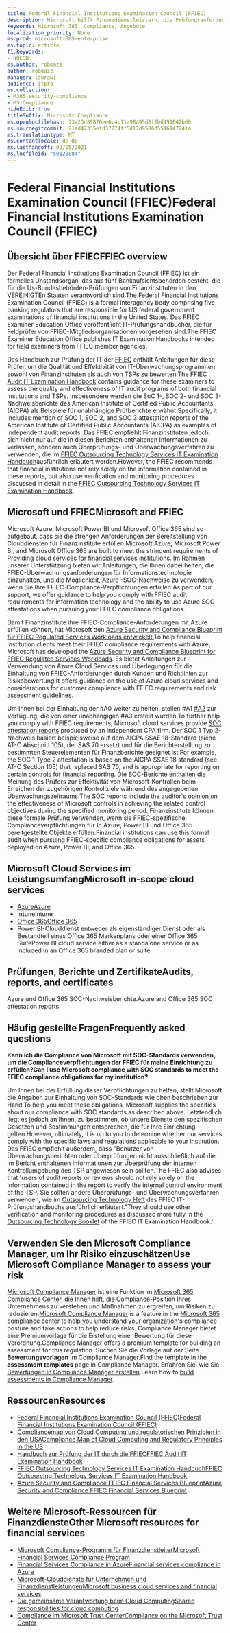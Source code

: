 ```yaml
---
title: Federal Financial Institutions Examination Council (FFIEC)
description: Microsoft hilft Finanzdienstleistern, die Prüfungsanforderungen des Federal Financial Institutions Examination Council (FFIEC) zu erfüllen.
keywords: Microsoft 365, Compliance, Angebote
localization_priority: None
ms.prod: microsoft-365-enterprise
ms.topic: article
f1.keywords:
- NOCSH
ms.author: robmazz
author: robmazz
manager: laurawi
audience: itpro
ms.collection:
- M365-security-compliance
- MS-Compliance
hideEdit: true
titleSuffix: Microsoft Compliance
ms.openlocfilehash: 73a23d89876ee6c4c11a98a95d8f2bd491642b60
ms.sourcegitcommit: 21ed42335efd37774ff5d17d9586d5546147241a
ms.translationtype: MT
ms.contentlocale: de-DE
ms.lasthandoff: 02/05/2021
ms.locfileid: "50120884"
---
```

# <a name="federal-financial-institutions-examination-council-ffiec"></a><span data-ttu-id="9eedd-104">Federal Financial Institutions Examination Council (FFIEC)</span><span class="sxs-lookup"><span data-stu-id="9eedd-104">Federal Financial Institutions Examination Council (FFIEC)</span></span>

## <a name="ffiec-overview"></a><span data-ttu-id="9eedd-105">Übersicht über FFIEC</span><span class="sxs-lookup"><span data-stu-id="9eedd-105">FFIEC overview</span></span>

<span data-ttu-id="9eedd-106">Der Federal Financial Institutions Examination Council (FFIEC) ist ein formelles Unstandsorgan, das aus fünf Bankaufsichtsbehörden besteht, die für die Us-Bundesbehörden-Prüfungen von Finanzinstituten in den VEREINIGTEn Staaten verantwortlich sind.</span><span class="sxs-lookup"><span data-stu-id="9eedd-106">The Federal Financial Institutions Examination Council (FFIEC) is a formal interagency body comprising five banking regulators that are responsible for US federal government examinations of financial institutions in the United States.</span></span> <span data-ttu-id="9eedd-107">Das FFIEC Examiner Education Office veröffentlicht IT-Prüfungshandbücher, die für Feldprüfer von FFIEC-Mitgliedsorganisationen vorgesehen sind.</span><span class="sxs-lookup"><span data-stu-id="9eedd-107">The FFIEC Examiner Education Office publishes IT Examination Handbooks intended for field examiners from FFIEC member agencies.</span></span>

<span data-ttu-id="9eedd-108">Das Handbuch zur Prüfung der IT der [FFIEC](https://ithandbook.ffiec.gov/it-booklets/audit.aspx) enthält Anleitungen für diese Prüfer, um die Qualität und Effektivität von IT-Überwachungsprogrammen sowohl von Finanzinstituten als auch von TSPs zu bewerten.</span><span class="sxs-lookup"><span data-stu-id="9eedd-108">The [FFIEC Audit IT Examination Handbook](https://ithandbook.ffiec.gov/it-booklets/audit.aspx) contains guidance for these examiners to assess the quality and effectiveness of IT audit programs of both financial institutions and TSPs.</span></span> <span data-ttu-id="9eedd-109">Insbesondere werden die SoC 1-, SOC 2- und SOC 3-Nachweisberichte des American Institute of Certified Public Accountants (AICPA) als Beispiele für unabhängige Prüfberichte erwähnt.</span><span class="sxs-lookup"><span data-stu-id="9eedd-109">Specifically, it includes mention of SOC 1, SOC 2, and SOC 3 attestation reports of the American Institute of Certified Public Accountants (AICPA) as examples of independent audit reports.</span></span> <span data-ttu-id="9eedd-110">Das FFIEC empfiehlt Finanzinstituten jedoch, sich nicht nur auf die in diesen Berichten enthaltenen Informationen zu verlassen, sondern auch Überprüfungs- und Überwachungsverfahren zu verwenden, die im [FFIEC Outsourcing Technology Services IT Examination Handbuch](https://ithandbook.ffiec.gov/it-booklets/outsourcing-technology-services.aspx)ausführlich erläutert werden.</span><span class="sxs-lookup"><span data-stu-id="9eedd-110">However, the FFIEC recommends that financial institutions not rely solely on the information contained in these reports, but also use verification and monitoring procedures discussed in detail in the [FFIEC Outsourcing Technology Services IT Examination Handbook](https://ithandbook.ffiec.gov/it-booklets/outsourcing-technology-services.aspx).</span></span>

## <a name="microsoft-and-ffiec"></a><span data-ttu-id="9eedd-111">Microsoft und FFIEC</span><span class="sxs-lookup"><span data-stu-id="9eedd-111">Microsoft and FFIEC</span></span>

<span data-ttu-id="9eedd-112">Microsoft Azure, Microsoft Power BI und Microsoft Office 365 sind so aufgebaut, dass sie die strengen Anforderungen der Bereitstellung von Clouddiensten für Finanzinstitute erfüllen.</span><span class="sxs-lookup"><span data-stu-id="9eedd-112">Microsoft Azure, Microsoft Power BI, and Microsoft Office 365 are built to meet the stringent requirements of Providing cloud services for financial services institutions.</span></span> <span data-ttu-id="9eedd-113">Im Rahmen unserer Unterstützung bieten wir Anleitungen, die Ihnen dabei helfen, die FFIEC-Überwachungsanforderungen für Informationstechnologie einzuhalten, und die Möglichkeit, Azure -SOC-Nachweise zu verwenden, wenn Sie Ihre FFIEC-Compliance-Verpflichtungen erfüllen.</span><span class="sxs-lookup"><span data-stu-id="9eedd-113">As part of our support, we offer guidance to help you comply with FFIEC audit requirements for information technology and the ability to use Azure SOC attestations when pursuing your FFIEC compliance obligations.</span></span>

<span data-ttu-id="9eedd-114">Damit Finanzinstitute ihre FFIEC-Compliance-Anforderungen mit Azure erfüllen können, hat Microsoft den [Azure Security and Compliance Blueprint für FFIEC Regulated Services Workloads entwickelt.](https://servicetrust.microsoft.com/ViewPage/FFIECBlueprint)</span><span class="sxs-lookup"><span data-stu-id="9eedd-114">To help financial institution clients meet their FFIEC compliance requirements with Azure, Microsoft has developed the [Azure Security and Compliance Blueprint for FFIEC Regulated Services Workloads](https://servicetrust.microsoft.com/ViewPage/FFIECBlueprint).</span></span> <span data-ttu-id="9eedd-115">Es bietet Anleitungen zur Verwendung von Azure Cloud Services und Überlegungen für die Einhaltung von FFIEC-Anforderungen durch Kunden und Richtlinien zur Risikobewertung.</span><span class="sxs-lookup"><span data-stu-id="9eedd-115">It offers guidance on the use of Azure cloud services and considerations for customer compliance with FFIEC requirements and risk assessment guidelines.</span></span>

<span data-ttu-id="9eedd-116">Um Ihnen bei der Einhaltung der #A0 weiter zu helfen, stellen #A1 [#A2](offering-SOC.md) zur Verfügung, die von einer unabhängigen #A3 erstellt wurden.</span><span class="sxs-lookup"><span data-stu-id="9eedd-116">To further help you comply with FFIEC requirements, Microsoft cloud services provide [SOC attestation reports](offering-SOC.md) produced by an independent CPA firm.</span></span> <span data-ttu-id="9eedd-117">Der SOC 1 Typ 2-Nachweis basiert beispielsweise auf dem AICPA SSAE 18-Standard (siehe AT-C Abschnitt 105), der SAS 70 ersetzt und für die Berichterstellung zu bestimmten Steuerelementen für Finanzberichte geeignet ist.</span><span class="sxs-lookup"><span data-stu-id="9eedd-117">For example, the SOC 1 Type 2 attestation is based on the AICPA SSAE 18 standard (see AT-C Section 105) that replaced SAS 70, and is appropriate for reporting on certain controls for financial reporting.</span></span> <span data-ttu-id="9eedd-118">Die SOC-Berichte enthalten die Meinung des Prüfers zur Effektivität von Microsoft-Kontrollen beim Erreichen der zugehörigen Kontrollziele während des angegebenen Überwachungszeitraums.</span><span class="sxs-lookup"><span data-stu-id="9eedd-118">The SOC reports include the auditor's opinion on the effectiveness of Microsoft controls in achieving the related control objectives during the specified monitoring period.</span></span> <span data-ttu-id="9eedd-119">Finanzinstitute können diese formale Prüfung verwenden, wenn sie FFIEC-spezifische Complianceverpflichtungen für In Azure, Power BI und Office 365 bereitgestellte Objekte erfüllen.</span><span class="sxs-lookup"><span data-stu-id="9eedd-119">Financial institutions can use this formal audit when pursuing FFIEC-specific compliance obligations for assets deployed on Azure, Power BI, and Office 365.</span></span>

## <a name="microsoft-in-scope-cloud-services"></a><span data-ttu-id="9eedd-120">Microsoft Cloud Services im Leistungsumfang</span><span class="sxs-lookup"><span data-stu-id="9eedd-120">Microsoft in-scope cloud services</span></span>

- [<span data-ttu-id="9eedd-121">Azure</span><span class="sxs-lookup"><span data-stu-id="9eedd-121">Azure</span></span>](https://aka.ms/AzureCompliance)
- <span data-ttu-id="9eedd-122">Intune</span><span class="sxs-lookup"><span data-stu-id="9eedd-122">Intune</span></span>
- [<span data-ttu-id="9eedd-123">Office 365</span><span class="sxs-lookup"><span data-stu-id="9eedd-123">Office 365</span></span>](https://go.microsoft.com/fwlink/p/?LinkID=2077751)
- <span data-ttu-id="9eedd-124">Power BI-Clouddienst entweder als eigenständiger Dienst oder als Bestandteil eines Office 365 Markenplans oder einer Office 365 Suite</span><span class="sxs-lookup"><span data-stu-id="9eedd-124">Power BI cloud service either as a standalone service or as included in an Office 365 branded plan or suite</span></span>

## <a name="audits-reports-and-certificates"></a><span data-ttu-id="9eedd-125">Prüfungen, Berichte und Zertifikate</span><span class="sxs-lookup"><span data-stu-id="9eedd-125">Audits, reports, and certificates</span></span>

<span data-ttu-id="9eedd-126">Azure und Office 365 SOC-Nachweisberichte.</span><span class="sxs-lookup"><span data-stu-id="9eedd-126">Azure and Office 365 SOC attestation reports.</span></span>

## <a name="frequently-asked-questions"></a><span data-ttu-id="9eedd-127">Häufig gestellte Fragen</span><span class="sxs-lookup"><span data-stu-id="9eedd-127">Frequently asked questions</span></span>

<span data-ttu-id="9eedd-128">**Kann ich die Compliance von Microsoft mit SOC-Standards verwenden, um die Complianceverpflichtungen der FFIEC für meine Einrichtung zu erfüllen?**</span><span class="sxs-lookup"><span data-stu-id="9eedd-128">**Can I use Microsoft compliance with SOC standards to meet the FFIEC compliance obligations for my institution?**</span></span>

<span data-ttu-id="9eedd-129">Um Ihnen bei der Erfüllung dieser Verpflichtungen zu helfen, stellt Microsoft die Angaben zur Einhaltung von SOC-Standards wie oben beschrieben zur Hand.</span><span class="sxs-lookup"><span data-stu-id="9eedd-129">To help you meet these obligations, Microsoft supplies the specifics about our compliance with SOC standards as described above.</span></span> <span data-ttu-id="9eedd-130">Letztendlich liegt es jedoch an Ihnen, zu bestimmen, ob unsere Dienste den spezifischen Gesetzen und Bestimmungen entsprechen, die für Ihre Einrichtung gelten.</span><span class="sxs-lookup"><span data-stu-id="9eedd-130">However, ultimately, it is up to you to determine whether our services comply with the specific laws and regulations applicable to your institution.</span></span> <span data-ttu-id="9eedd-131">Das FFIEC empfiehlt außerdem, dass "Benutzer von Überwachungsberichten oder Überprüfungen nicht ausschließlich auf die im Bericht enthaltenen Informationen zur Überprüfung der internen Kontrollumgebung des TSP angewiesen sein sollten.</span><span class="sxs-lookup"><span data-stu-id="9eedd-131">The FFIEC also advises that 'users of audit reports or reviews should not rely solely on the information contained in the report to verify the internal control environment of the TSP.</span></span> <span data-ttu-id="9eedd-132">Sie sollten andere Überprüfungs- und Überwachungsverfahren verwenden, wie im [Outsourcing Technology Heft](https://ithandbook.ffiec.gov/it-booklets/outsourcing-technology-services.aspx) des FFIEC IT-Prüfungshandbuchs ausführlich erläutert."</span><span class="sxs-lookup"><span data-stu-id="9eedd-132">They should use other verification and monitoring procedures as discussed more fully in the [Outsourcing Technology Booklet](https://ithandbook.ffiec.gov/it-booklets/outsourcing-technology-services.aspx) of the FFIEC IT Examination Handbook.'</span></span>

## <a name="use-microsoft-compliance-manager-to-assess-your-risk"></a><span data-ttu-id="9eedd-133">Verwenden Sie den Microsoft Compliance Manager, um Ihr Risiko einzuschätzen</span><span class="sxs-lookup"><span data-stu-id="9eedd-133">Use Microsoft Compliance Manager to assess your risk</span></span>

<span data-ttu-id="9eedd-134">[Microsoft Compliance Manager](/microsoft-365/compliance/compliance-manager) ist eine Funktion im [Microsoft 365 Compliance Center, die Ihnen](/microsoft-365/compliance/microsoft-365-compliance-center) hilft, die Compliance-Position Ihres Unternehmens zu verstehen und Maßnahmen zu ergreifen, um Risiken zu reduzieren.</span><span class="sxs-lookup"><span data-stu-id="9eedd-134">[Microsoft Compliance Manager](/microsoft-365/compliance/compliance-manager) is a feature in the [Microsoft 365 compliance center](/microsoft-365/compliance/microsoft-365-compliance-center) to help you understand your organization's compliance posture and take actions to help reduce risks.</span></span> <span data-ttu-id="9eedd-135">Compliance Manager bietet eine Premiumvorlage für die Erstellung einer Bewertung für diese Verordnung.</span><span class="sxs-lookup"><span data-stu-id="9eedd-135">Compliance Manager offers a premium template for building an assessment for this regulation.</span></span> <span data-ttu-id="9eedd-136">Suchen Sie die Vorlage auf der Seite **Bewertungsvorlagen** im Compliance Manager.</span><span class="sxs-lookup"><span data-stu-id="9eedd-136">Find the template in the **assessment templates** page in Compliance Manager.</span></span> <span data-ttu-id="9eedd-137">Erfahren Sie, wie Sie [Bewertungen in Compliance Manager erstellen](/microsoft-365/compliance/compliance-manager-assessments).</span><span class="sxs-lookup"><span data-stu-id="9eedd-137">Learn how to [build assessments in Compliance Manager](/microsoft-365/compliance/compliance-manager-assessments).</span></span>

## <a name="resources"></a><span data-ttu-id="9eedd-138">Ressourcen</span><span class="sxs-lookup"><span data-stu-id="9eedd-138">Resources</span></span>

- [<span data-ttu-id="9eedd-139">Federal Financial Institutions Examination Council (FFIEC)</span><span class="sxs-lookup"><span data-stu-id="9eedd-139">Federal Financial Institutions Examination Council (FFIEC)</span></span>](https://www.ffiec.gov/)
- [<span data-ttu-id="9eedd-140">Compliancemap von Cloud Computing und regulatorischen Prinzipien in den USA</span><span class="sxs-lookup"><span data-stu-id="9eedd-140">Compliance Map of Cloud Computing and Regulatory Principles in the US</span></span>](https://servicetrust.microsoft.com/ViewPage/TrustDocuments?command=Download&downloadType=Document&downloadId=5b483567-00b0-4d86-96ae-ee887dadb61c&docTab=6d000410-c9e9-11e7-9a91-892aae8839ad_Compliance_Guides)
- [<span data-ttu-id="9eedd-141">Handbuch zur Prüfung der IT durch die FFIEC</span><span class="sxs-lookup"><span data-stu-id="9eedd-141">FFIEC Audit IT Examination Handbook</span></span>](https://ithandbook.ffiec.gov/it-booklets/audit.aspx)
- [<span data-ttu-id="9eedd-142">FFIEC Outsourcing Technology Services IT Examination Handbuch</span><span class="sxs-lookup"><span data-stu-id="9eedd-142">FFIEC Outsourcing Technology Services IT Examination Handbook</span></span>](https://ithandbook.ffiec.gov/it-booklets/outsourcing-technology-services.aspx)
- [<span data-ttu-id="9eedd-143">Azure Security and Compliance FFIEC Financial Services Blueprint</span><span class="sxs-lookup"><span data-stu-id="9eedd-143">Azure Security and Compliance FFIEC Financial Services Blueprint</span></span>](https://servicetrust.microsoft.com/ViewPage/FFIECBlueprint)

## <a name="other-microsoft-resources-for-financial-services"></a><span data-ttu-id="9eedd-144">Weitere Microsoft-Ressourcen für Finanzdienste</span><span class="sxs-lookup"><span data-stu-id="9eedd-144">Other Microsoft resources for financial services</span></span>

- [<span data-ttu-id="9eedd-145">Microsoft Compliance-Programm für Finanzdienstleiter</span><span class="sxs-lookup"><span data-stu-id="9eedd-145">Microsoft Financial Services Compliance Program</span></span>](https://www.microsoft.com/download/details.aspx?id=55332)
- [<span data-ttu-id="9eedd-146">Financial Services Compliance in Azure</span><span class="sxs-lookup"><span data-stu-id="9eedd-146">Financial services compliance in Azure</span></span>](https://azure.microsoft.com/resources/videos/azurecon-2015-financial-services-compliance-in-azure/)
- [<span data-ttu-id="9eedd-147">Microsoft-Clouddienste für Unternehmen und Finanzdienstleistungen</span><span class="sxs-lookup"><span data-stu-id="9eedd-147">Microsoft business cloud services and financial services</span></span>](https://servicetrust.microsoft.com/viewpage/financialservicesoverview)
- [<span data-ttu-id="9eedd-148">Die gemeinsame Verantwortung beim Cloud Computing</span><span class="sxs-lookup"><span data-stu-id="9eedd-148">Shared responsibilities for cloud computing</span></span>](https://aka.ms/sharedresponsibility)
- [<span data-ttu-id="9eedd-149">Compliance im Microsoft Trust Center</span><span class="sxs-lookup"><span data-stu-id="9eedd-149">Compliance on the Microsoft Trust Center</span></span>](https://www.microsoft.com/trust-center/compliance/compliance-overview)
